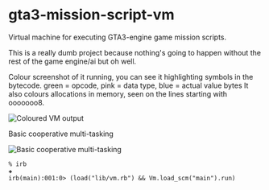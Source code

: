 gta3-mission-script-vm
======================

Virtual machine for executing GTA3-engine game mission scripts.

This is a really dumb project because nothing's going to happen without the rest of the game engine/ai but oh well.

Colour screenshot of it running, you can see it highlighting symbols in the bytecode.
green = opcode, pink = data type, blue = actual value bytes
It also colours allocations in memory, seen on the lines starting with ooooooo8.

![Coloured VM output](http://i.imgur.com/vcM7B.png)

Basic cooperative multi-tasking

![Basic cooperative multi-tasking](http://i.imgur.com/dD9lj.png)


```
% irb                                                                                                                         ✚
irb(main):001:0> (load("lib/vm.rb") && Vm.load_scm("main").run)

```
